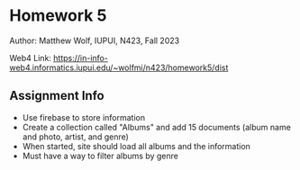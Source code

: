 # Homework 5

Author: Matthew Wolf, IUPUI, N423, Fall 2023

Web4 Link: https://in-info-web4.informatics.iupui.edu/~wolfmi/n423/homework5/dist

## Assignment Info
* Use firebase to store information
* Create a collection called "Albums" and add 15 documents (album name and photo, artist, and genre)
* When started, site should load all albums and the information 
* Must have a way to filter albums by genre

